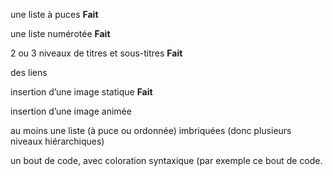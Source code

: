 une liste à puces **Fait**

une liste numérotée **Fait**

2 ou 3 niveaux de titres et sous-titres **Fait**

des liens

insertion d’une image statique **Fait**

insertion d’une image animée

au moins une liste (à puce ou ordonnée) imbriquées (donc plusieurs niveaux hiérarchiques)

un bout de code, avec coloration syntaxique (par exemple ce bout de code.
